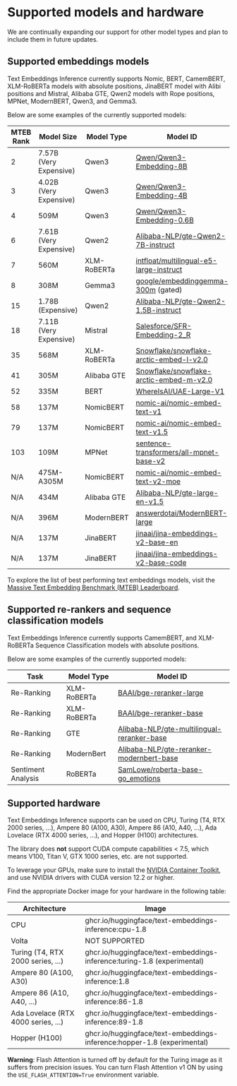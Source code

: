 <!--Copyright 2023 The HuggingFace Team. All rights reserved.

Licensed under the Apache License, Version 2.0 (the "License"); you may not use this file except in compliance with
the License. You may obtain a copy of the License at

http://www.apache.org/licenses/LICENSE-2.0

Unless required by applicable law or agreed to in writing, software distributed under the License is distributed on
an "AS IS" BASIS, WITHOUT WARRANTIES OR CONDITIONS OF ANY KIND, either express or implied. See the License for the
specific language governing permissions and limitations under the License.

⚠️ Note that this file is in Markdown but contain specific syntax for our doc-builder (similar to MDX) that may not be
rendered properly in your Markdown viewer.

-->

# Supported models and hardware

We are continually expanding our support for other model types and plan to include them in future updates.

## Supported embeddings models

Text Embeddings Inference currently supports Nomic, BERT, CamemBERT, XLM-RoBERTa models with absolute positions, JinaBERT
model with Alibi positions and Mistral, Alibaba GTE, Qwen2 models with Rope positions, MPNet, ModernBERT, Qwen3, and Gemma3.

Below are some examples of the currently supported models:

| MTEB Rank | Model Size             | Model Type     | Model ID                                                                                         |
|-----------|------------------------|----------------|--------------------------------------------------------------------------------------------------|
| 2         | 7.57B (Very Expensive) | Qwen3          | [Qwen/Qwen3-Embedding-8B](https://hf.co/Qwen/Qwen3-Embedding-8B)                                 |
| 3         | 4.02B (Very Expensive) | Qwen3          | [Qwen/Qwen3-Embedding-4B](https://hf.co/Qwen/Qwen3-Embedding-4B)                                 |
| 4         | 509M                   | Qwen3          | [Qwen/Qwen3-Embedding-0.6B](https://hf.co/Qwen/Qwen3-Embedding-0.6B)                             |
| 6         | 7.61B (Very Expensive) | Qwen2          | [Alibaba-NLP/gte-Qwen2-7B-instruct](https://hf.co/Alibaba-NLP/gte-Qwen2-7B-instruct)             |
| 7         | 560M                   | XLM-RoBERTa    | [intfloat/multilingual-e5-large-instruct](https://hf.co/intfloat/multilingual-e5-large-instruct) |
| 8         | 308M                   | Gemma3         | [google/embeddinggemma-300m](https://hf.co/google/embeddinggemma-300m) (gated)                   |
| 15        | 1.78B (Expensive)      | Qwen2          | [Alibaba-NLP/gte-Qwen2-1.5B-instruct](https://hf.co/Alibaba-NLP/gte-Qwen2-1.5B-instruct)         |
| 18        | 7.11B (Very Expensive) | Mistral        | [Salesforce/SFR-Embedding-2_R](https://hf.co/Salesforce/SFR-Embedding-2_R)                       |
| 35        | 568M                   | XLM-RoBERTa    | [Snowflake/snowflake-arctic-embed-l-v2.0](https://hf.co/Snowflake/snowflake-arctic-embed-l-v2.0) |
| 41        | 305M                   | Alibaba GTE    | [Snowflake/snowflake-arctic-embed-m-v2.0](https://hf.co/Snowflake/snowflake-arctic-embed-m-v2.0) |
| 52        | 335M                   | BERT           | [WhereIsAI/UAE-Large-V1](https://hf.co/WhereIsAI/UAE-Large-V1)                                   |
| 58        | 137M                   | NomicBERT      | [nomic-ai/nomic-embed-text-v1](https://hf.co/nomic-ai/nomic-embed-text-v1)                       |
| 79        | 137M                   | NomicBERT      | [nomic-ai/nomic-embed-text-v1.5](https://hf.co/nomic-ai/nomic-embed-text-v1.5)                   |
| 103       | 109M                   | MPNet          | [sentence-transformers/all-mpnet-base-v2](https://hf.co/sentence-transformers/all-mpnet-base-v2) |
| N/A       | 475M-A305M             | NomicBERT      | [nomic-ai/nomic-embed-text-v2-moe](https://hf.co/nomic-ai/nomic-embed-text-v2-moe)               |
| N/A       | 434M                   | Alibaba GTE    | [Alibaba-NLP/gte-large-en-v1.5](https://hf.co/Alibaba-NLP/gte-large-en-v1.5)                     |
| N/A       | 396M                   | ModernBERT     | [answerdotai/ModernBERT-large](https://hf.co/answerdotai/ModernBERT-large)                       |
| N/A       | 137M                   | JinaBERT       | [jinaai/jina-embeddings-v2-base-en](https://hf.co/jinaai/jina-embeddings-v2-base-en)             |
| N/A       | 137M                   | JinaBERT       | [jinaai/jina-embeddings-v2-base-code](https://hf.co/jinaai/jina-embeddings-v2-base-code)         |

To explore the list of best performing text embeddings models, visit the
[Massive Text Embedding Benchmark (MTEB) Leaderboard](https://huggingface.co/spaces/mteb/leaderboard).

## Supported re-rankers and sequence classification models

Text Embeddings Inference currently supports CamemBERT, and XLM-RoBERTa Sequence Classification models with absolute positions.

Below are some examples of the currently supported models:

| Task               | Model Type  | Model ID                                                                                                        |
|--------------------|-------------|-----------------------------------------------------------------------------------------------------------------|
| Re-Ranking         | XLM-RoBERTa | [BAAI/bge-reranker-large](https://huggingface.co/BAAI/bge-reranker-large)                                       |
| Re-Ranking         | XLM-RoBERTa | [BAAI/bge-reranker-base](https://huggingface.co/BAAI/bge-reranker-base)                                         |
| Re-Ranking         | GTE         | [Alibaba-NLP/gte-multilingual-reranker-base](https://huggingface.co/Alibaba-NLP/gte-multilingual-reranker-base) |
| Re-Ranking         | ModernBert  | [Alibaba-NLP/gte-reranker-modernbert-base](https://huggingface.co/Alibaba-NLP/gte-reranker-modernbert-base) |
| Sentiment Analysis | RoBERTa     | [SamLowe/roberta-base-go_emotions](https://huggingface.co/SamLowe/roberta-base-go_emotions)                     |

## Supported hardware

Text Embeddings Inference supports can be used on CPU, Turing (T4, RTX 2000 series, ...), Ampere 80 (A100, A30),
Ampere 86 (A10, A40, ...), Ada Lovelace (RTX 4000 series, ...), and Hopper (H100) architectures.

The library does **not** support CUDA compute capabilities < 7.5, which means V100, Titan V, GTX 1000 series, etc. are not supported.

To leverage your GPUs, make sure to install the
[NVIDIA Container Toolkit](https://docs.nvidia.com/datacenter/cloud-native/container-toolkit/install-guide.html), and use
NVIDIA drivers with CUDA version 12.2 or higher.

Find the appropriate Docker image for your hardware in the following table:

| Architecture                        | Image                                                                    |
|-------------------------------------|--------------------------------------------------------------------------|
| CPU                                 | ghcr.io/huggingface/text-embeddings-inference:cpu-1.8                    |
| Volta                               | NOT SUPPORTED                                                            |
| Turing (T4, RTX 2000 series, ...)   | ghcr.io/huggingface/text-embeddings-inference:turing-1.8 (experimental)  |
| Ampere 80 (A100, A30)               | ghcr.io/huggingface/text-embeddings-inference:1.8                        |
| Ampere 86 (A10, A40, ...)           | ghcr.io/huggingface/text-embeddings-inference:86-1.8                     |
| Ada Lovelace (RTX 4000 series, ...) | ghcr.io/huggingface/text-embeddings-inference:89-1.8                     |
| Hopper (H100)                       | ghcr.io/huggingface/text-embeddings-inference:hopper-1.8 (experimental)  |

**Warning**: Flash Attention is turned off by default for the Turing image as it suffers from precision issues.
You can turn Flash Attention v1 ON by using the `USE_FLASH_ATTENTION=True` environment variable.
